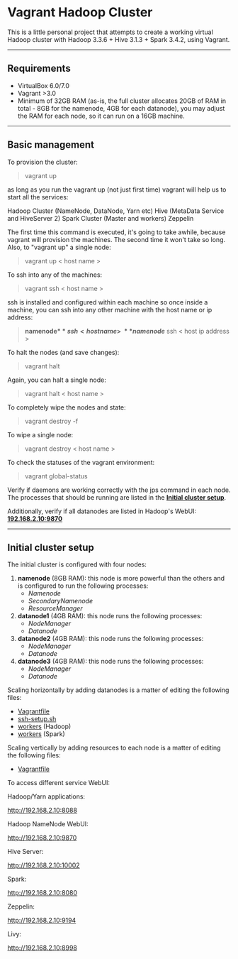 # Vagrant Hadoop Cluster

This is a little personal project that attempts to create a working virtual Hadoop cluster with Hadoop 3.3.6 + Hive 3.1.3 + Spark 3.4.2, using Vagrant. 

---
## Requirements

- VirtualBox 6.0/7.0
- Vagrant >3.0
- Minimum of 32GB RAM (as-is, the full cluster allocates 20GB of RAM in total - 8GB for the namenode, 4GB for each datanode), you may adjust the RAM for each node, so it can run on a 16GB machine.

---
## Basic management

To provision the cluster:

> vagrant up

as long as you run the vagrant up (not just first time) vagrant will help us to start all the services:

Hadoop Cluster (NameNode, DataNode, Yarn etc)
Hive (MetaData Service and HiveServer 2)
Spark Cluster (Master and workers)
Zeppelin


The first time this command is executed, it's going to take awhile, because vagrant will provision the machines. The second time it won't take so long. Also, to "vagrant up" a single node:

> vagrant up < host name >

To ssh into any of the machines:

> vagrant ssh < host name >

ssh is installed and configured within each machine so once inside a machine, you can ssh into any other machine with the host name or ip address:

> **namenode$** ssh < host name >\
> **namenode$** ssh < host ip address >

To halt the nodes (and save changes):

> vagrant halt

Again, you can halt a single node:

> vagrant halt < host name >

To completely wipe the nodes and state:

> vagrant destroy -f

To wipe a single node:

> vagrant destroy < host name >

To check the statuses of the vagrant environment:

> vagrant global-status



Verify if daemons are working correctly with the jps command in each node. The processes that should be running are listed in the [**Initial cluster setup**](#initial-cluster-setup).

Additionally, verify if all datanodes are listed in Hadoop's WebUI: [**192.168.2.10:9870**](192.168.2.10:9870)

---
## Initial cluster setup

The initial cluster is configured with four nodes:
1. **namenode** (8GB RAM): this node is more powerful than the others and is configured to run the following processes: 
   - *Namenode* 
   - *SecondaryNamenode* 
   - *ResourceManager* 
2. **datanode1** (4GB RAM): this node runs the following processes:
   - *NodeManager*
   - *Datanode*
3. **datanode2** (4GB RAM): this node runs the following processes:
   - *NodeManager*
   - *Datanode*
4. **datanode3** (4GB RAM): this node runs the following processes:
   - *NodeManager*
   - *Datanode*

Scaling horizontally by adding datanodes is a matter of editing the following files:
 - [Vagrantfile](./Vagrantfile)
 - [ssh-setup.sh](./scripts/ssh-setup.sh)
 - [workers](./configs/hadoop/workers) (Hadoop)
 - [workers](./configs/spark/workers) (Spark)

Scaling vertically by adding resources to each node is a matter of editing the following files:
 - [Vagrantfile](./Vagrantfile)

To access different service WebUI:

Hadoop/Yarn applications:

http://192.168.2.10:8088

Hadoop NameNode WebUI:

http://192.168.2.10:9870

Hive Server:

http://192.168.2.10:10002

Spark:

http://192.168.2.10:8080

Zeppelin:

http://192.168.2.10:9194

Livy:

http://192.168.2.10:8998